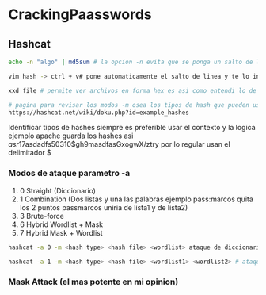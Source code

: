 # CrackingPaasswords


<h2> Hashcat </h2>

```bash 
echo -n "algo" | md5sum # la opcion -n evita que se ponga un salto de linea automaticamente lo cual genera diferente hash CUIDADO 
```

```bash
vim hash -> ctrl + v# pone automaticamente el salto de linea y te lo indica con el simbolo $ nano igual mete ese salto usar sublime
```

```bash 
xxd file # permite ver archivos en forma hex es asi como entendi lo de el salto de linea 0a
```

```bash 
# pagina para revisar los modos -m osea los tipos de hash que pueden usarse en hashcat al dia de hoy este es el link
https://hashcat.net/wiki/doku.php?id=example_hashes
```

Identificar tipos de hashes siempre es preferible usar el contexto y la logica ejemplo apache guarda los hashes asi $asr1$7asdadfs50310$gh9masdfasGxogwX/ztry
por lo regular usan el delimitador $

<h3> Modos de ataque parametro -a </h3>

<ol>
<li> 0	Straight (Diccionario) </li>
<li> 1	Combination (Dos listas y una las palabras ejemplo pass:marcos quita los 2 puntos passmarcos uniria de lista1 y de lista2) </li>
<li> 3	Brute-force </li>
<li> 6	Hybrid Wordlist + Mask </li>
<li> 7	Hybrid Mask + Wordlist </li>
</ol>

```bash
hashcat -a 0 -m <hash type> <hash file> <wordlist> ataque de diccionario basico -a ataque 0 de diccionario -m modo de hash o tipo de hash ej. md5 = 0
```

```bash
hashcat -a 1 -m <hash type> <hash file> <wordlist1> <wordlist2> # ataque de convinacion passmarcos ;)
```
<h3> Mask Attack (el mas potente en mi opinion) </h3>


